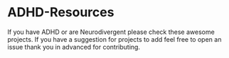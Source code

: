 # ADHD-Resources
If you have ADHD or are Neurodivergent please check these awesome projects. If you have a suggestion for projects to add feel free to open an issue thank you in advanced for contributing.
